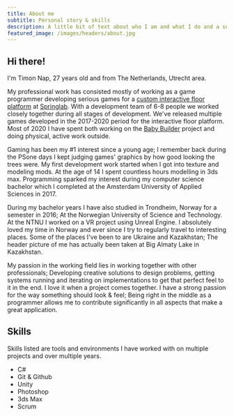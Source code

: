 ```yaml
---
title: About me
subtitle: Personal story & skills
description: A little bit of text about who I am and what I do and a summary of my professional skills.
featured_image: /images/headers/about.jpg
---
```


## Hi there! 

I'm Timon Nap, 27 years old and from The Netherlands, Utrecht area. 

My professional work has consisted mostly of working as a game programmer developing serious games for a [custom interactive floor platform](/project/interactive-floor-project) at [Springlab](https://springlab.nl). With a development team of 6-8 people we worked closely together during all stages of development. We've released multiple games developed in the 2017-2020 period for the interactive floor platform. Most of 2020 I have spent both working on the [Baby Builder](/project/baby-builder) project and doing physical, active work outside.

Gaming has been my #1 interest since a young age; I remember back during the PSone days I kept judging games' graphics by how good looking the trees were. My first development work started when I got into texture and modeling mods. At the age of 14 I spent countless hours modelling in 3ds max.
Programming sparked my interest during my computer science bachelor which I completed at the Amsterdam University of Applied Sciences in 2017.

During my bachelor years I have also studied in Trondheim, Norway for a semester in 2016; At the Norwegian University of Science and Technology. At the NTNU I worked on a VR project using Unreal Engine. I absolutely loved my time in Norway and ever since I try to regularly travel to interesting places. Some of the places I've been to are Ukraine and Kazakhstan; The header picture of me has actually been taken at Big Almaty Lake in Kazakhstan.

My passion in the working field lies in working together with other professionals; Developing creative solutions to design problems, getting systems running and iterating on implementations to get that perfect feel to it in the end. I love it when a project comes together. I have a strong passion for the way something should look & feel; Being right in the middle as a programmer allows me to contribute significantly in all aspects that make a great application.
 

## Skills

Skills listed are tools and environments I have worked with on multiple projects and over multiple years.

* C#
* Git & Github
* Unity
* Photoshop
* 3ds Max
* Scrum
